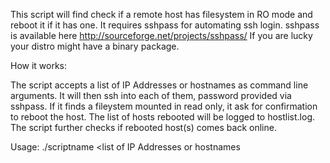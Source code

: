  This script will find check if a remote host has filesystem in RO mode and
 reboot it if it has one. It requires sshpass for automating ssh login.
 sshpass is available here http://sourceforge.net/projects/sshpass/
 If you are lucky your distro might have a binary package.

 How it works:
 
 The script accepts a list of IP Addresses or hostnames as command line
 arguments. It will then ssh into each of them, password provided via sshpass.
 If it finds a fileystem mounted in read only, it ask for confirmation to 
 reboot the host. The list of hosts rebooted will be logged to hostlist.log.
 The script further checks if rebooted host(s) comes back online.

 Usage: ./scriptname <list of IP Addresses or hostnames